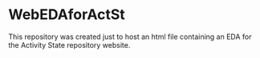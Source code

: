# WebEDAforActSt

This repository was created just to host an html file containing an EDA for the Activity State repository website.
